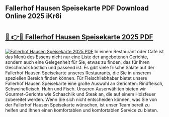## Fallerhof Hausen Speisekarte PDF Download Online 2025 iKr6i

# <h2><a href="http://gc7dnwb.nevu.top/?p=Fallerhof+Hausen+Speisekarte">🔗 👉🔴 Fallerhof Hausen Speisekarte 2025 PDF</a></h2>

[![Fallerhof Hausen Speisekarte 2025 PDF](https://i.imgur.com/dBaPXMq.png)](http://gc7dnwb.nevu.top/?p=Fallerhof+Hausen+Speisekarte)
In einem Restaurant oder Café ist das Menü des Essens nicht nur eine Liste der angebotenen Gerichte, sondern auch eine Gelegenheit für Sie, etwas zu finden, das für Ihren Geschmack köstlich und passend ist. Es gibt viele frische Salate auf der Fallerhof Hausen Speisekarte unseres Restaurants, die Sie in unserem speziellen Bereich finden können. Für Fleischliebhaber bietet unsere Fallerhof Hausen Speisekarte eine große Auswahl an Gerichten: Rindfleisch, Schweinefleisch, Huhn und Fisch. Unseren Auserwählten bieten wir Gourmet-Gerichte wie Schaschlik und Steak an, die auf einem Holzfeuer zubereitet werden. Wenn Sie sich nicht entscheiden können, was Sie von der Fallerhof Hausen Speisekarte wünschen, ist unser Team bereit zu helfen und Ihnen einen komfortablen und komfortablen Service zu bieten.
